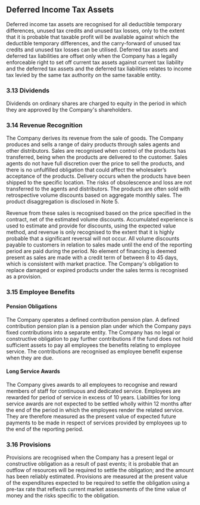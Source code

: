 ## Deferred Income Tax Assets

Deferred income tax assets are recognised for all deductible temporary differences, unused tax credits and unused tax losses, only to the extent that it is probable that taxable profit will be available against which the deductible temporary differences, and the carry-forward of unused tax credits and unused tax losses can be utilised. Deferred tax assets and deferred tax liabilities are offset only when the Company has a legally enforceable right to set off current tax assets against current tax liability and the deferred tax assets and the deferred tax liabilities relates to income tax levied by the same tax authority on the same taxable entity.

### 3.13 Dividends

Dividends on ordinary shares are charged to equity in the period in which they are approved by the Company's shareholders.

### 3.14 Revenue Recognition

The Company derives its revenue from the sale of goods. The Company produces and sells a range of dairy products through sales agents and other distributors. Sales are recognised when control of the products has transferred, being when the products are delivered to the customer. Sales agents do not have full discretion over the price to sell the products, and there is no unfulfilled obligation that could affect the wholesaler’s acceptance of the products. Delivery occurs when the products have been shipped to the specific location. The risks of obsolescence and loss are not transferred to the agents and distributors. The products are often sold with retrospective volume discounts based on aggregate monthly sales. The product disaggregation is disclosed in Note 5.

Revenue from these sales is recognised based on the price specified in the contract, net of the estimated volume discounts. Accumulated experience is used to estimate and provide for discounts, using the expected value method, and revenue is only recognised to the extent that it is highly probable that a significant reversal will not occur. All volume discounts payable to customers in relation to sales made until the end of the reporting period are paid during the period. No element of financing is deemed present as sales are made with a credit term of between 8 to 45 days, which is consistent with market practice. The Company's obligation to replace damaged or expired products under the sales terms is recognised as a provision.

### 3.15 Employee Benefits

#### Pension Obligations

The Company operates a defined contribution pension plan. A defined contribution pension plan is a pension plan under which the Company pays fixed contributions into a separate entity. The Company has no legal or constructive obligation to pay further contributions if the fund does not hold sufficient assets to pay all employees the benefits relating to employee service. The contributions are recognised as employee benefit expense when they are due.

#### Long Service Awards

The Company gives awards to all employees to recognise and reward members of staff for continuous and dedicated service. Employees are rewarded for period of service in excess of 10 years. Liabilities for long service awards are not expected to be settled wholly within 12 months after the end of the period in which the employees render the related service. They are therefore measured as the present value of expected future payments to be made in respect of services provided by employees up to the end of the reporting period.

### 3.16 Provisions

Provisions are recognised when the Company has a present legal or constructive obligation as a result of past events; it is probable that an outflow of resources will be required to settle the obligation; and the amount has been reliably estimated. Provisions are measured at the present value of the expenditures expected to be required to settle the obligation using a pre-tax rate that reflects current market assessments of the time value of money and the risks specific to the obligation.